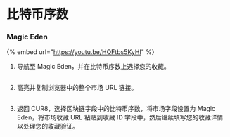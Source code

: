 # 比特币序数

### Magic Eden



{% embed url="https://youtu.be/HQFtbs5KyHI" %}

1. 导航至 Magic Eden，并在比特币序数上选择您的收藏。

<figure><img src="../../.gitbook/assets/Screenshot 2025-01-31 at 12.43.44.png" alt=""><figcaption></figcaption></figure>

2. 高亮并复制浏览器中的整个市场 URL 链接。

<figure><img src="../../.gitbook/assets/Screenshot 2025-01-31 at 12.46.23.png" alt=""><figcaption></figcaption></figure>

3. 返回 CUR8，选择区块链字段中的比特币序数，将市场字段设置为 Magic Eden，将市场收藏 URL 粘贴到收藏 ID 字段中，然后继续填写您的收藏详情以处理您的收藏验证。

<figure><img src="../../.gitbook/assets/Screenshot 2025-01-31 at 12.47.06.png" alt=""><figcaption></figcaption></figure>